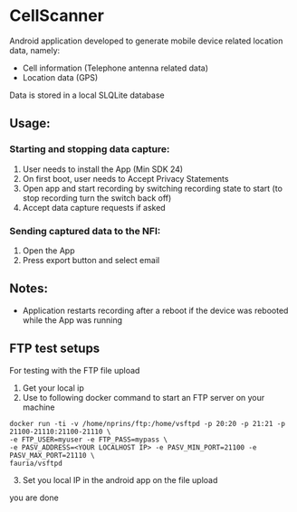 # CellScanner 

Android application developed to generate mobile device related location data, namely: 
* Cell information (Telephone antenna related data) 
* Location data (GPS) 


Data is stored in a local SLQLite database 
 

## Usage: 
### Starting and stopping data capture:
1. User needs to install the App (Min SDK 24) 
2. On first boot, user needs to Accept Privacy Statements 
3. Open app and start recording by switching recording state to start (to stop recording turn the switch back off) 
4. Accept data capture requests if asked

### Sending captured data to the NFI:
1. Open the App
2. Press export button and select email 


## Notes: 
* Application restarts recording after a reboot if the device was rebooted while the App was running 

 
 
## FTP test setups 
For testing with the FTP file upload  

1. Get your local ip
2. Use to following docker command to start an FTP server on your machine
```
docker run -ti -v /home/nprins/ftp:/home/vsftpd -p 20:20 -p 21:21 -p 21100-21110:21100-21110 \
-e FTP_USER=myuser -e FTP_PASS=mypass \
-e PASV_ADDRESS=<YOUR LOCALHOST IP> -e PASV_MIN_PORT=21100 -e PASV_MAX_PORT=21110 \
fauria/vsftpd
```
3. Set you local IP in the android app on the file upload

you are done 


